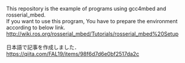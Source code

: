 This repository is the example of programs using gcc4mbed and rosserial_mbed.  
If you want to use this program, You have to prepare the environment  
according to below link.  
http://wiki.ros.org/rosserial_mbed/Tutorials/rosserial_mbed%20Setup  
<br>
日本語で記事を作成しました．  
https://qiita.com/FAL19/items/98f6d7d6e0bf2517da2c
